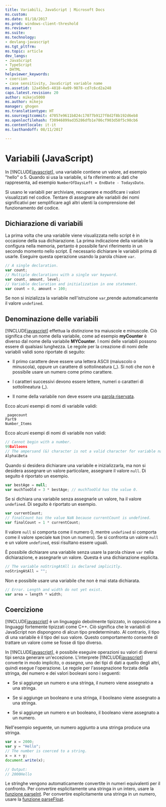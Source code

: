 ```yaml
---
title: Variabili, JavaScript | Microsoft Docs
ms.custom: 
ms.date: 01/18/2017
ms.prod: windows-client-threshold
ms.reviewer: 
ms.suite: 
ms.technology:
- devlang-javascript
ms.tgt_pltfrm: 
ms.topic: article
dev_langs:
- JavaScript
- TypeScript
- DHTML
helpviewer_keywords:
- coercion
- case sensitivity, JavaScript variable name
ms.assetid: 12a450e5-4818-4a09-9878-cd7c6cd2a248
caps.latest.revision: 20
author: mikejo5000
ms.author: mikejo
manager: ghogen
ms.translationtype: HT
ms.sourcegitcommit: 47057e9611b824c17077b9127f8d2f8b192d6eb8
ms.openlocfilehash: f30946899ad35286dfb1e786cf903d58f5c98cb6
ms.contentlocale: it-it
ms.lasthandoff: 08/11/2017

---
```

# <a name="variables-javascript"></a>Variabili (JavaScript)
In [!INCLUDE[javascript](../javascript/includes/javascript-md.md)], una variabile contiene un valore, ad esempio "hello" o 5. Quando si usa la variabile, si fa riferimento ai dati che rappresenta, ad esempio `NumberOfDaysLeft = EndDate - TodaysDate`.  
  
 Si usano le variabili per archiviare, recuperare e modificare i valori visualizzati nel codice. Tentare di assegnare alle variabili dei nomi significativi per semplificare agli altri utenti la comprensione del funzionamento del codice.  
  
## <a name="declaring-variables"></a>Dichiarazione di variabili  
 La prima volta che una variabile viene visualizzata nello script è in occasione della sua dichiarazione. La prima indicazione della variabile la configura nella memoria, pertanto è possibile farvi riferimento in un secondo momento nello script. È necessario dichiarare le variabili prima di usarle. Eseguire questa operazione usando la parola chiave `var`.  
  
```JavaScript  
// A single declaration.  
var count;    
// Multiple declarations with a single var keyword.  
var count, amount, level;      
// Variable declaration and initialization in one statement.  
var count = 0, amount = 100;   
```  
  
 Se non si inizializza la variabile nell'istruzione `var`,prende automaticamente il valore `undefined`.  
  
## <a name="naming-variables"></a>Denominazione delle variabili  
 [!INCLUDE[javascript](../javascript/includes/javascript-md.md)] effettua la distinzione tra maiuscole e minuscole. Ciò significa che un nome della variabile, come ad esempio **myCounter** è diverso dal nome della variabile **MYCounter**. I nomi delle variabili possono essere di qualsiasi lunghezza. Le regole per la creazione di nomi delle variabili validi sono riportate di seguito:  
  
-   Il primo carattere deve essere una lettera ASCII (maiuscolo o minuscola), oppure un carattere di sottolineatura (_). Si noti che non è possibile usare un numero come primo carattere.  
  
-   I caratteri successivi devono essere lettere, numeri o caratteri di sottolineatura (_).  
  
-   Il nome della variabile non deve essere una [parola riservata](../javascript/reference/javascript-reserved-words.md).  
  
 Ecco alcuni esempi di nomi di variabile validi:  
  
```  
_pagecount   
Part9   
Number_Items   
```  
  
 Ecco alcuni esempi di nomi di variabile non validi:  
  
```JavaScript  
// Cannot begin with a number.   
99Balloons     
// The ampersand (&) character is not a valid character for variable names.   
Alpha&Beta   
```  
  
 Quando si desidera dichiarare una variabile e inizializzarla, ma non si desidera assegnare un valore particolare, assegnare il valore `null`. Di seguito è riportato un esempio.  
  
```JavaScript  
var bestAge = null;  
var muchTooOld = 3 * bestAge; // muchTooOld has the value 0.  
```  
  
 Se si dichiara una variabile senza assegnarle un valore, ha il valore `undefined`. Di seguito è riportato un esempio.  
  
```JavaScript  
var currentCount;  
// finalCount has the value NaN because currentCount is undefined.  
var finalCount = 1 * currentCount;   
```  
  
 Il valore `null` si comporta come il numero 0, mentre `undefined` si comporta come il valore speciale `NaN` (non un numero). Se si confronta un valore `null` e un valore `undefined`, essi risultano essere uguali.  
  
 È possibile dichiarare una variabile senza usare la parola chiave `var` nella dichiarazione, e assegnarle un valore. Questa è una dichiarazione esplicita.  
  
```JavaScript  
// The variable noStringAtAll is declared implicitly.  
noStringAtAll = "";   
```  
  
 Non e possibile usare una variabile che non è mai stata dichiarata.  
  
```JavaScript  
// Error. Length and width do not yet exist.  
var area = length * width;   
```  
  
## <a name="coercion"></a>Coercizione  
 [!INCLUDE[javascript](../javascript/includes/javascript-md.md)] è un linguaggio debolmente tipizzato, in opposizione a linguaggi fortemente tipizzati come C++. Ciò significa che le variabili di JavaScript non dispongono di alcun tipo predeterminato. Al contrario, il tipo di una variabile è il tipo del suo valore. Questo comportamento consente di trattare un valore come se fosse di tipo diverso.  
  
 In [!INCLUDE[javascript](../javascript/includes/javascript-md.md)], è possibile eseguire operazioni su valori di diversi tipi senza generare un'eccezione. L'interprete [!INCLUDE[javascript](../javascript/includes/javascript-md.md)] converte in modo implicito, o *assegna*, uno dei tipi di dati a quello degli altri, quindi esegue l'operazione. Le regole per l'assegnazione forzata della stringa, del numero e dei valori booleani sono i seguenti:  
  
-   Se si aggiunge un numero e una stringa, il numero viene assegnato a una stringa.  
  
-   Se si aggiunge un booleano e una stringa, il booleano viene assegnato a una stringa.  
  
-   Se si aggiunge un numero e un booleano, il booleano viene assegnato a un numero.  
  
 Nell'esempio seguente, un numero aggiunto a una stringa produce una stringa.  
  
```JavaScript  
var x = 2000;  
var y = "Hello";  
// The number is coerced to a string.  
x = x + y;  
document.write(x);   
  
// Output:  
// 2000Hello  
```  
  
 Le stringhe vengono automaticamente convertite in numeri equivalenti per il confronto. Per convertire esplicitamente una stringa in un intero, usare la [funzione parseInt](../javascript/reference/parseint-function-javascript.md). Per convertire esplicitamente una stringa in un numero, usare la [funzione parseFloat](../javascript/reference/parsefloat-function-javascript.md).
